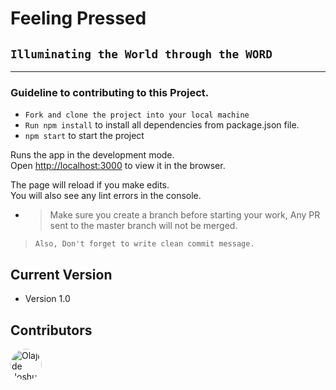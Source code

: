 # Feeling Pressed
## `Illuminating the World through the WORD`
<hr>

### Guideline to contributing to this Project.

* `Fork and clone the project into your local machine`
*  `Run npm install` to install all dependencies from package.json file.
*  `npm start` to start the project

Runs the app in the development mode.<br />
Open [http://localhost:3000](http://localhost:3000) to view it in the browser.

The page will reload if you make edits.<br />
You will also see any lint errors in the console.

* > Make sure you create a branch before starting your work, Any PR sent to the master branch will not be merged.

> `Also, Don't forget to write clean commit message.`
## Current Version
* Version 1.0
## Contributors 

<img src="https://res.cloudinary.com/drqltx8ye/image/upload/v1557413751/20190509_150157_qygu2e.jpg" alt="Olajide Joshua" width="50" height="50" style="border-radius: 50%">
<!-- ![Your name](cloudinaryimageurl) -->
<!-- ![Your name](cloudinaryimageurl) -->
<!-- ![Your name](cloudinaryimageurl) -->
